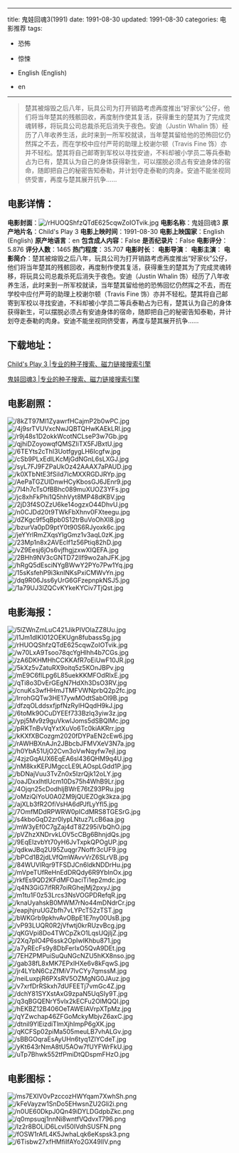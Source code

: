
---
title: 鬼娃回魂3(1991)
date: 1991-08-30
updated: 1991-08-30
categories: 电影推荐
tags:
- 恐怖
- 惊悚

- English (English)
- en
---


> 楚其被熔毁之后八年，玩具公司为打开销路考虑再度推出“好家伙”公仔，他们将当年楚其的残骸回收，再度制作使其复活，获得重生的楚其为了完成灵魂转移，将玩具公司总裁杀死后消失于夜色。安迪（Justin Whalin 饰）经历了八年收养生活，此时来到一所军校就读，当年楚其留给他的恐怖回忆仍然挥之不去，而在学校中应付严苛的助理上校谢尔顿（Travis Fine 饰）亦并不轻松。楚其将自己邮寄到军校以寻找安迪，不料却被小学员二等兵泰勒占为已有，楚其认为自己的身体获得新生，可以摆脱必须占有安迪身体的宿命，随即把自己的秘密告知泰勒，并计划夺走泰勒的肉身。安迪不能坐视同侪受害，再度与楚其展开抗争……

## **电影详情**：

**电影封面**：<img src="https://image.tmdb.org/t/p/w200/rHUOQShfzQTdE625cqwZoIOTvik.jpg" alt="/rHUOQShfzQTdE625cqwZoIOTvik.jpg" title="/rHUOQShfzQTdE625cqwZoIOTvik.jpg">
**电影名称**：鬼娃回魂3
**原产地片名**：Child's Play 3
**电影上映时间**：1991-08-30
**电影上映国家**：English (English)
**原产地语言**：en
**包含成人内容**：False
**是否纪录片**：False
**电影评分**：5.876
**评分人数**：1465
**热门程度**：35.707
**电影时长**：
**电影导演**：
**电影主演**：
**电影简介**：楚其被熔毁之后八年，玩具公司为打开销路考虑再度推出“好家伙”公仔，他们将当年楚其的残骸回收，再度制作使其复活，获得重生的楚其为了完成灵魂转移，将玩具公司总裁杀死后消失于夜色。安迪（Justin Whalin 饰）经历了八年收养生活，此时来到一所军校就读，当年楚其留给他的恐怖回忆仍然挥之不去，而在学校中应付严苛的助理上校谢尔顿（Travis Fine 饰）亦并不轻松。楚其将自己邮寄到军校以寻找安迪，不料却被小学员二等兵泰勒占为已有，楚其认为自己的身体获得新生，可以摆脱必须占有安迪身体的宿命，随即把自己的秘密告知泰勒，并计划夺走泰勒的肉身。安迪不能坐视同侪受害，再度与楚其展开抗争……

## **下载地址**：
[Child's Play 3 |专业的种子搜索、磁力链接搜索引擎](https://movie.amd794.com:2083/?search=Child%27s%20Play%203&ordering=&mode=match_phrase&page_size=10&page=1)

[鬼娃回魂3 |专业的种子搜索、磁力链接搜索引擎](https://movie.amd794.com:2083/?search=%E9%AC%BC%E5%A8%83%E5%9B%9E%E9%AD%823&ordering=&mode=match_phrase&page_size=10&page=1)
 

## **电影剧照**：
<img src="https://image.tmdb.org/t/p/original/8kZT97Ml1ZyawrfHCajmP2b0wPC.jpg" alt="/8kZT97Ml1ZyawrfHCajmP2b0wPC.jpg" title="/8kZT97Ml1ZyawrfHCajmP2b0wPC.jpg"><img src="https://image.tmdb.org/t/p/original/4j9srTVUVxcNwJQBTQHwKAEkLRl.jpg" alt="/4j9srTVUVxcNwJQBTQHwKAEkLRl.jpg" title="/4j9srTVUVxcNwJQBTQHwKAEkLRl.jpg"><img src="https://image.tmdb.org/t/p/original/r9j48s1D2okkWcotNCLseP3w7Gb.jpg" alt="/r9j48s1D2okkWcotNCLseP3w7Gb.jpg" title="/r9j48s1D2okkWcotNCLseP3w7Gb.jpg"><img src="https://image.tmdb.org/t/p/original/qjhiDZoyowqfQMSZIiTX5FJBxtU.jpg" alt="/qjhiDZoyowqfQMSZIiTX5FJBxtU.jpg" title="/qjhiDZoyowqfQMSZIiTX5FJBxtU.jpg"><img src="https://image.tmdb.org/t/p/original/6TEYts2cThI3UotfgygLH6Icgfw.jpg" alt="/6TEYts2cThI3UotfgygLH6Icgfw.jpg" title="/6TEYts2cThI3UotfgygLH6Icgfw.jpg"><img src="https://image.tmdb.org/t/p/original/cSb9PLxEdlLKcMjGdNGnL6sLXGJ.jpg" alt="/cSb9PLxEdlLKcMjGdNGnL6sLXGJ.jpg" title="/cSb9PLxEdlLKcMjGdNGnL6sLXGJ.jpg"><img src="https://image.tmdb.org/t/p/original/syL7FJ9FZPaUkOz42AAAX7aPAUD.jpg" alt="/syL7FJ9FZPaUkOz42AAAX7aPAUD.jpg" title="/syL7FJ9FZPaUkOz42AAAX7aPAUD.jpg"><img src="https://image.tmdb.org/t/p/original/k0XTbNtE3fSiId7IcMXXRGDJRYp.jpg" alt="/k0XTbNtE3fSiId7IcMXXRGDJRYp.jpg" title="/k0XTbNtE3fSiId7IcMXXRGDJRYp.jpg"><img src="https://image.tmdb.org/t/p/original/AePaTGZUlDnwHCyKbosGJ6JEnr9.jpg" alt="/AePaTGZUlDnwHCyKbosGJ6JEnr9.jpg" title="/AePaTGZUlDnwHCyKbosGJ6JEnr9.jpg"><img src="https://image.tmdb.org/t/p/original/7l4h7cTsOfBBhc089muXUOZ3YFs.jpg" alt="/7l4h7cTsOfBBhc089muXUOZ3YFs.jpg" title="/7l4h7cTsOfBBhc089muXUOZ3YFs.jpg"><img src="https://image.tmdb.org/t/p/original/jc8xhFkPhi1Q5hhVyt8MP48dKBV.jpg" alt="/jc8xhFkPhi1Q5hhVyt8MP48dKBV.jpg" title="/jc8xhFkPhi1Q5hhVyt8MP48dKBV.jpg"><img src="https://image.tmdb.org/t/p/original/2jD3f4SOZzU6ke14ogzxO44DhvU.jpg" alt="/2jD3f4SOZzU6ke14ogzxO44DhvU.jpg" title="/2jD3f4SOZzU6ke14ogzxO44DhvU.jpg"><img src="https://image.tmdb.org/t/p/original/n0CJDd20t9TWkFbXhnv0FXteegu.jpg" alt="/n0CJDd20t9TWkFbXhnv0FXteegu.jpg" title="/n0CJDd20t9TWkFbXhnv0FXteegu.jpg"><img src="https://image.tmdb.org/t/p/original/dZKgc9f5qBpb0S12trBuVoOhXI8.jpg" alt="/dZKgc9f5qBpb0S12trBuVoOhXI8.jpg" title="/dZKgc9f5qBpb0S12trBuVoOhXI8.jpg"><img src="https://image.tmdb.org/t/p/original/bzurVa0pD9ptY0t90S6RJyoxk6c.jpg" alt="/bzurVa0pD9ptY0t90S6RJyoxk6c.jpg" title="/bzurVa0pD9ptY0t90S6RJyoxk6c.jpg"><img src="https://image.tmdb.org/t/p/original/jeYYrlRmZXqsYlgGmz1v3aqL0zK.jpg" alt="/jeYYrlRmZXqsYlgGmz1v3aqL0zK.jpg" title="/jeYYrlRmZXqsYlgGmz1v3aqL0zK.jpg"><img src="https://image.tmdb.org/t/p/original/23Mp1n8x2AVEcIf1z56Ptiq82hD.jpg" alt="/23Mp1n8x2AVEcIf1z56Ptiq82hD.jpg" title="/23Mp1n8x2AVEcIf1z56Ptiq82hD.jpg"><img src="https://image.tmdb.org/t/p/original/vZ9Eesj6jOs6vjfhgjzxwXIQEFA.jpg" alt="/vZ9Eesj6jOs6vjfhgjzxwXIQEFA.jpg" title="/vZ9Eesj6jOs6vjfhgjzxwXIQEFA.jpg"><img src="https://image.tmdb.org/t/p/original/2BHh9NV3cGNTD72lIf9wo2ahJFK.jpg" alt="/2BHh9NV3cGNTD72lIf9wo2ahJFK.jpg" title="/2BHh9NV3cGNTD72lIf9wo2ahJFK.jpg"><img src="https://image.tmdb.org/t/p/original/hRgQ5dEsciNYgBWwY2PYo7Pw1Yq.jpg" alt="/hRgQ5dEsciNYgBWwY2PYo7Pw1Yq.jpg" title="/hRgQ5dEsciNYgBWwY2PYo7Pw1Yq.jpg"><img src="https://image.tmdb.org/t/p/original/15sKsfehP9i3knlNKsPxiCMWvYn.jpg" alt="/15sKsfehP9i3knlNKsPxiCMWvYn.jpg" title="/15sKsfehP9i3knlNKsPxiCMWvYn.jpg"><img src="https://image.tmdb.org/t/p/original/dq9R06Jss6yUrG6GFzepnpkNSJ5.jpg" alt="/dq9R06Jss6yUrG6GFzepnpkNSJ5.jpg" title="/dq9R06Jss6yUrG6GFzepnpkNSJ5.jpg"><img src="https://image.tmdb.org/t/p/original/1a79UJ3lZQCvKYkeKYCiv7TjQst.jpg" alt="/1a79UJ3lZQCvKYkeKYCiv7TjQst.jpg" title="/1a79UJ3lZQCvKYkeKYCiv7TjQst.jpg">

## **电影海报**：
<img src="https://image.tmdb.org/t/p/original/5lZWnZmLuC421JikPIVOlaZZ8Uu.jpg" alt="/5lZWnZmLuC421JikPIVOlaZZ8Uu.jpg" title="/5lZWnZmLuC421JikPIVOlaZZ8Uu.jpg"><img src="https://image.tmdb.org/t/p/original/l1Jm1dlKI012OEKUgn8fubassSg.jpg" alt="/l1Jm1dlKI012OEKUgn8fubassSg.jpg" title="/l1Jm1dlKI012OEKUgn8fubassSg.jpg"><img src="https://image.tmdb.org/t/p/original/rHUOQShfzQTdE625cqwZoIOTvik.jpg" alt="/rHUOQShfzQTdE625cqwZoIOTvik.jpg" title="/rHUOQShfzQTdE625cqwZoIOTvik.jpg"><img src="https://image.tmdb.org/t/p/original/w70LxA9Tsoo78qcYgHlhh4b7CGs.jpg" alt="/w70LxA9Tsoo78qcYgHlhh4b7CGs.jpg" title="/w70LxA9Tsoo78qcYgHlhh4b7CGs.jpg"><img src="https://image.tmdb.org/t/p/original/zA6DKHMHhCCKKAfR7oEiUwF10JR.jpg" alt="/zA6DKHMHhCCKKAfR7oEiUwF10JR.jpg" title="/zA6DKHMHhCCKKAfR7oEiUwF10JR.jpg"><img src="https://image.tmdb.org/t/p/original/5kXz5vZatuRX9oitq5z5KOnJBPv.jpg" alt="/5kXz5vZatuRX9oitq5z5KOnJBPv.jpg" title="/5kXz5vZatuRX9oitq5z5KOnJBPv.jpg"><img src="https://image.tmdb.org/t/p/original/mE9C6flLpg6L85uekKKMFOdRlxE.jpg" alt="/mE9C6flLpg6L85uekKKMFOdRlxE.jpg" title="/mE9C6flLpg6L85uekKKMFOdRlxE.jpg"><img src="https://image.tmdb.org/t/p/original/qTi8o3DvErGEgN7HdXh3DsO3RV.jpg" alt="/qTi8o3DvErGEgN7HdXh3DsO3RV.jpg" title="/qTi8o3DvErGEgN7HdXh3DsO3RV.jpg"><img src="https://image.tmdb.org/t/p/original/cnuKs3wfHHmJTMFVWNprbQ2p2fc.jpg" alt="/cnuKs3wfHHmJTMFVWNprbQ2p2fc.jpg" title="/cnuKs3wfHHmJTMFVWNprbQ2p2fc.jpg"><img src="https://image.tmdb.org/t/p/original/lrrohGQTw3HE17ywMOdtSabOl9B.jpg" alt="/lrrohGQTw3HE17ywMOdtSabOl9B.jpg" title="/lrrohGQTw3HE17ywMOdtSabOl9B.jpg"><img src="https://image.tmdb.org/t/p/original/dfzqOLddsxfjpfNzRylHQqdH9kJ.jpg" alt="/dfzqOLddsxfjpfNzRylHQqdH9kJ.jpg" title="/dfzqOLddsxfjpfNzRylHQqdH9kJ.jpg"><img src="https://image.tmdb.org/t/p/original/6toMk9OCuDYEEf733Bzlq3yiw3z.jpg" alt="/6toMk9OCuDYEEf733Bzlq3yiw3z.jpg" title="/6toMk9OCuDYEEf733Bzlq3yiw3z.jpg"><img src="https://image.tmdb.org/t/p/original/ypj5Mv9z9guVkwlJoms5dSBQlMc.jpg" alt="/ypj5Mv9z9guVkwlJoms5dSBQlMc.jpg" title="/ypj5Mv9z9guVkwlJoms5dSBQlMc.jpg"><img src="https://image.tmdb.org/t/p/original/pRKTnBvVqYxtXuVo6Tc0kiAKRrr.jpg" alt="/pRKTnBvVqYxtXuVo6Tc0kiAKRrr.jpg" title="/pRKTnBvVqYxtXuVo6Tc0kiAKRrr.jpg"><img src="https://image.tmdb.org/t/p/original/kKXfXBCozgm2020fDYPaEN2cEw6.jpg" alt="/kKXfXBCozgm2020fDYPaEN2cEw6.jpg" title="/kKXfXBCozgm2020fDYPaEN2cEw6.jpg"><img src="https://image.tmdb.org/t/p/original/rAWHBXnAJn2JBbcbJFMVXeV3N7a.jpg" alt="/rAWHBXnAJn2JBbcbJFMVXeV3N7a.jpg" title="/rAWHBXnAJn2JBbcbJFMVXeV3N7a.jpg"><img src="https://image.tmdb.org/t/p/original/h0YbA51UjO2Cvn3oVwNqyfw7ejl.jpg" alt="/h0YbA51UjO2Cvn3oVwNqyfw7ejl.jpg" title="/h0YbA51UjO2Cvn3oVwNqyfw7ejl.jpg"><img src="https://image.tmdb.org/t/p/original/4zjzGqAUX6EqEA6sl436QHM9q4U.jpg" alt="/4zjzGqAUX6EqEA6sl436QHM9q4U.jpg" title="/4zjzGqAUX6EqEA6sl436QHM9q4U.jpg"><img src="https://image.tmdb.org/t/p/original/nM8kxKEPJMgccLE9LAOspLGdd1P.jpg" alt="/nM8kxKEPJMgccLE9LAOspLGdd1P.jpg" title="/nM8kxKEPJMgccLE9LAOspLGdd1P.jpg"><img src="https://image.tmdb.org/t/p/original/bDNajVuu3TvZn0x5IzrQjk12oLY.jpg" alt="/bDNajVuu3TvZn0x5IzrQjk12oLY.jpg" title="/bDNajVuu3TvZn0x5IzrQjk12oLY.jpg"><img src="https://image.tmdb.org/t/p/original/oaJDxxlhtlUcm10Ds75h4WhB9Lr.jpg" alt="/oaJDxxlhtlUcm10Ds75h4WhB9Lr.jpg" title="/oaJDxxlhtlUcm10Ds75h4WhB9Lr.jpg"><img src="https://image.tmdb.org/t/p/original/4Ojqn25cDodhljBWrE76tZ93PRu.jpg" alt="/4Ojqn25cDodhljBWrE76tZ93PRu.jpg" title="/4Ojqn25cDodhljBWrE76tZ93PRu.jpg"><img src="https://image.tmdb.org/t/p/original/oMziQiYoU0A0ZM9jQUEZOgk3kza.jpg" alt="/oMziQiYoU0A0ZM9jQUEZOgk3kza.jpg" title="/oMziQiYoU0A0ZM9jQUEZOgk3kza.jpg"><img src="https://image.tmdb.org/t/p/original/ajXLb3fR2OfiVsHA6dPJfLyYfl5.jpg" alt="/ajXLb3fR2OfiVsHA6dPJfLyYfl5.jpg" title="/ajXLb3fR2OfiVsHA6dPJfLyYfl5.jpg"><img src="https://image.tmdb.org/t/p/original/7OmfMDdRPWRW0pICdMRS8TGESrG.jpg" alt="/7OmfMDdRPWRW0pICdMRS8TGESrG.jpg" title="/7OmfMDdRPWRW0pICdMRS8TGESrG.jpg"><img src="https://image.tmdb.org/t/p/original/s4kboGqD2zr0lypLNtuz7LcB6aa.jpg" alt="/s4kboGqD2zr0lypLNtuz7LcB6aa.jpg" title="/s4kboGqD2zr0lypLNtuz7LcB6aa.jpg"><img src="https://image.tmdb.org/t/p/original/mW3yEf0C7gZaj4dT8Z295iVbQhO.jpg" alt="/mW3yEf0C7gZaj4dT8Z295iVbQhO.jpg" title="/mW3yEf0C7gZaj4dT8Z295iVbQhO.jpg"><img src="https://image.tmdb.org/t/p/original/pVZhzXNDrvkLOV5cCBg6BhnjdQs.jpg" alt="/pVZhzXNDrvkLOV5cCBg6BhnjdQs.jpg" title="/pVZhzXNDrvkLOV5cCBg6BhnjdQs.jpg"><img src="https://image.tmdb.org/t/p/original/9EqEIzvbYt70yH6JvTxpkQPOgUP.jpg" alt="/9EqEIzvbYt70yH6JvTxpkQPOgUP.jpg" title="/9EqEIzvbYt70yH6JvTxpkQPOgUP.jpg"><img src="https://image.tmdb.org/t/p/original/qdkwJBq2U95Zuqgr7Noffr3cUF9.jpg" alt="/qdkwJBq2U95Zuqgr7Noffr3cUF9.jpg" title="/qdkwJBq2U95Zuqgr7Noffr3cUF9.jpg"><img src="https://image.tmdb.org/t/p/original/bPCd1B2jdLVfQmWAvvVrZ6SLrVB.jpg" alt="/bPCd1B2jdLVfQmWAvvVrZ6SLrVB.jpg" title="/bPCd1B2jdLVfQmWAvvVrZ6SLrVB.jpg"><img src="https://image.tmdb.org/t/p/original/84WUVlRqr9TFSDJCn6ldkNDDrHu.jpg" alt="/84WUVlRqr9TFSDJCn6ldkNDDrHu.jpg" title="/84WUVlRqr9TFSDJCn6ldkNDDrHu.jpg"><img src="https://image.tmdb.org/t/p/original/mVpeTUfReHnEdDRQdy6R9YbInOx.jpg" alt="/mVpeTUfReHnEdDRQdy6R9YbInOx.jpg" title="/mVpeTUfReHnEdDRQdy6R9YbInOx.jpg"><img src="https://image.tmdb.org/t/p/original/rkfEs9QD2KFdMFOaciTi1ep2mdc.jpg" alt="/rkfEs9QD2KFdMFOaciTi1ep2mdc.jpg" title="/rkfEs9QD2KFdMFOaciTi1ep2mdc.jpg"><img src="https://image.tmdb.org/t/p/original/q4N3GiG7ifRR7oiRGhejMj2pxyJ.jpg" alt="/q4N3GiG7ifRR7oiRGhejMj2pxyJ.jpg" title="/q4N3GiG7ifRR7oiRGhejMj2pxyJ.jpg"><img src="https://image.tmdb.org/t/p/original/m1tu1F0z53Lrcs3NsVOGPDRefqR.jpg" alt="/m1tu1F0z53Lrcs3NsVOGPDRefqR.jpg" title="/m1tu1F0z53Lrcs3NsVOGPDRefqR.jpg"><img src="https://image.tmdb.org/t/p/original/knaUyahskB0MWM7rNo44mDNdrCr.jpg" alt="/knaUyahskB0MWM7rNo44mDNdrCr.jpg" title="/knaUyahskB0MWM7rNo44mDNdrCr.jpg"><img src="https://image.tmdb.org/t/p/original/eapjhjruUGZbfh7vLYPcT52zTST.jpg" alt="/eapjhjruUGZbfh7vLYPcT52zTST.jpg" title="/eapjhjruUGZbfh7vLYPcT52zTST.jpg"><img src="https://image.tmdb.org/t/p/original/bWKGrb9pkhvAvOBpE1E7ny00UsB.jpg" alt="/bWKGrb9pkhvAvOBpE1E7ny00UsB.jpg" title="/bWKGrb9pkhvAvOBpE1E7ny00UsB.jpg"><img src="https://image.tmdb.org/t/p/original/vP93LUQR0R2jVfwtj0krRUzvBcg.jpg" alt="/vP93LUQR0R2jVfwtj0krRUzvBcg.jpg" title="/vP93LUQR0R2jVfwtj0krRUzvBcg.jpg"><img src="https://image.tmdb.org/t/p/original/qKGVpi8Do4TWCpZkO1LqsUQjljZ.jpg" alt="/qKGVpi8Do4TWCpZkO1LqsUQjljZ.jpg" title="/qKGVpi8Do4TWCpZkO1LqsUQjljZ.jpg"><img src="https://image.tmdb.org/t/p/original/2Xq7pIO4P6ssk2OpIwIKhbu871.jpg" alt="/2Xq7pIO4P6ssk2OpIwIKhbu871.jpg" title="/2Xq7pIO4P6ssk2OpIwIKhbu871.jpg"><img src="https://image.tmdb.org/t/p/original/a7yREcFs9y8DbFerIxO5QvA9DEt.jpg" alt="/a7yREcFs9y8DbFerIxO5QvA9DEt.jpg" title="/a7yREcFs9y8DbFerIxO5QvA9DEt.jpg"><img src="https://image.tmdb.org/t/p/original/7EHZPMPuiSuQuNGcNZU5hKX8nso.jpg" alt="/7EHZPMPuiSuQuNGcNZU5hKX8nso.jpg" title="/7EHZPMPuiSuQuNGcNZU5hKX8nso.jpg"><img src="https://image.tmdb.org/t/p/original/gab38fL8xMK7EPxIHXe6v8kFqwS.jpg" alt="/gab38fL8xMK7EPxIHXe6v8kFqwS.jpg" title="/gab38fL8xMK7EPxIHXe6v8kFqwS.jpg"><img src="https://image.tmdb.org/t/p/original/jr4LYbN6CzZfMiV7lvCYy7qmssM.jpg" alt="/jr4LYbN6CzZfMiV7lvCYy7qmssM.jpg" title="/jr4LYbN6CzZfMiV7lvCYy7qmssM.jpg"><img src="https://image.tmdb.org/t/p/original/neiLuxpjR6PXsRV5OZMgNG0JAuz.jpg" alt="/neiLuxpjR6PXsRV5OZMgNG0JAuz.jpg" title="/neiLuxpjR6PXsRV5OZMgNG0JAuz.jpg"><img src="https://image.tmdb.org/t/p/original/v7xrfDrRSkxh7dUFEETj7vmGc4Z.jpg" alt="/v7xrfDrRSkxh7dUFEETj7vmGc4Z.jpg" title="/v7xrfDrRSkxh7dUFEETj7vmGc4Z.jpg"><img src="https://image.tmdb.org/t/p/original/dchY81SYXstAxG9zpaN5UqSIy9T.jpg" alt="/dchY81SYXstAxG9zpaN5UqSIy9T.jpg" title="/dchY81SYXstAxG9zpaN5UqSIy9T.jpg"><img src="https://image.tmdb.org/t/p/original/q3qBGQENrY5vlx2kECFu2OlMQQI.jpg" alt="/q3qBGQENrY5vlx2kECFu2OlMQQI.jpg" title="/q3qBGQENrY5vlx2kECFu2OlMQQI.jpg"><img src="https://image.tmdb.org/t/p/original/hEKBZ12B406OeTAWEIAVrpXTpMz.jpg" alt="/hEKBZ12B406OeTAWEIAVrpXTpMz.jpg" title="/hEKBZ12B406OeTAWEIAVrpXTpMz.jpg"><img src="https://image.tmdb.org/t/p/original/qYZwchap46ZFGoMckyMbjvZ6axC.jpg" alt="/qYZwchap46ZFGoMckyMbjvZ6axC.jpg" title="/qYZwchap46ZFGoMckyMbjvZ6axC.jpg"><img src="https://image.tmdb.org/t/p/original/dtnil9YlEizdiTlmXjhImpP6gXK.jpg" alt="/dtnil9YlEizdiTlmXjhImpP6gXK.jpg" title="/dtnil9YlEizdiTlmXjhImpP6gXK.jpg"><img src="https://image.tmdb.org/t/p/original/qKCFSp02piMa505meuLB7vhALGv.jpg" alt="/qKCFSp02piMa505meuLB7vhALGv.jpg" title="/qKCFSp02piMa505meuLB7vhALGv.jpg"><img src="https://image.tmdb.org/t/p/original/sBBGOqraEsAyUHn6tyq1ZIYCdeT.jpg" alt="/sBBGOqraEsAyUHn6tyq1ZIYCdeT.jpg" title="/sBBGOqraEsAyUHn6tyq1ZIYCdeT.jpg"><img src="https://image.tmdb.org/t/p/original/yKt643rNmA8tU5AOw7fUYFWrFkU.jpg" alt="/yKt643rNmA8tU5AOw7fUYFWrFkU.jpg" title="/yKt643rNmA8tU5AOw7fUYFWrFkU.jpg"><img src="https://image.tmdb.org/t/p/original/uTp7Bhwk552tfPmiDtQDspmFHzO.jpg" alt="/uTp7Bhwk552tfPmiDtQDspmFHzO.jpg" title="/uTp7Bhwk552tfPmiDtQDspmFHzO.jpg">

## **电影图标**：
<img src="https://image.tmdb.org/t/p/original/ms7EXIV0vPzccozHWYqam7XwhSh.png" alt="/ms7EXIV0vPzccozHWYqam7XwhSh.png" title="/ms7EXIV0vPzccozHWYqam7XwhSh.png"><img src="https://image.tmdb.org/t/p/original/kFeVayzw1SnDo5EHwsnZU2Gli2i.png" alt="/kFeVayzw1SnDo5EHwsnZU2Gli2i.png" title="/kFeVayzw1SnDo5EHwsnZU2Gli2i.png"><img src="https://image.tmdb.org/t/p/original/n0UE60DkpJ0Qn49iDYLDGdpbZkc.png" alt="/n0UE60DkpJ0Qn49iDYLDGdpbZkc.png" title="/n0UE60DkpJ0Qn49iDYLDGdpbZkc.png"><img src="https://image.tmdb.org/t/p/original/q0mpsuqj1nnNi8wntfVQdvxT796.png" alt="/q0mpsuqj1nnNi8wntfVQdvxT796.png" title="/q0mpsuqj1nnNi8wntfVQdvxT796.png"><img src="https://image.tmdb.org/t/p/original/Iz2r8BOLiD6LcvI50IVdhSUSFN.png" alt="/Iz2r8BOLiD6LcvI50IVdhSUSFN.png" title="/Iz2r8BOLiD6LcvI50IVdhSUSFN.png"><img src="https://image.tmdb.org/t/p/original/fOSW1rAfL4K5JwhaLqk6eKspsk3.png" alt="/fOSW1rAfL4K5JwhaLqk6eKspsk3.png" title="/fOSW1rAfL4K5JwhaLqk6eKspsk3.png"><img src="https://image.tmdb.org/t/p/original/6Tisbw27xfHMfiIfAYo2GX49lIV.png" alt="/6Tisbw27xfHMfiIfAYo2GX49lIV.png" title="/6Tisbw27xfHMfiIfAYo2GX49lIV.png">
